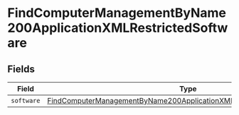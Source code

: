 # FindComputerManagementByName200ApplicationXMLRestrictedSoftware


## Fields

| Field                                                                                                                                                                         | Type                                                                                                                                                                          | Required                                                                                                                                                                      | Description                                                                                                                                                                   |
| ----------------------------------------------------------------------------------------------------------------------------------------------------------------------------- | ----------------------------------------------------------------------------------------------------------------------------------------------------------------------------- | ----------------------------------------------------------------------------------------------------------------------------------------------------------------------------- | ----------------------------------------------------------------------------------------------------------------------------------------------------------------------------- |
| `software`                                                                                                                                                                    | [FindComputerManagementByName200ApplicationXMLRestrictedSoftwareSoftware](../../models/operations/findcomputermanagementbyname200applicationxmlrestrictedsoftwaresoftware.md) | :heavy_minus_sign:                                                                                                                                                            | N/A                                                                                                                                                                           |